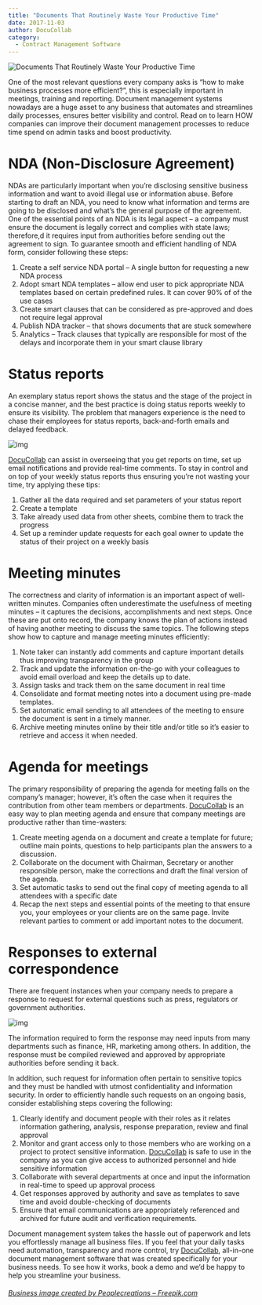 ```yaml
---
title: "Documents That Routinely Waste Your Productive Time"
date: 2017-11-03
author: DocuCollab
category:
  - Contract Management Software
---
```


![Documents That Routinely Waste Your Productive Time](/img/blog/featured-small-850x429.jpg)



One of the most relevant questions every company asks is “how to make business processes more efficient?”, this is especially important in meetings, training and reporting. Document management systems nowadays are a huge asset to any business that automates and streamlines daily processes, ensures better visibility and control.
Read on to learn HOW companies can improve their document management processes to reduce time spend on admin tasks and boost productivity.

# **NDA (Non-Disclosure Agreement)**

NDAs are particularly important when you’re disclosing sensitive business information and want to avoid illegal use or information abuse. Before starting to draft an NDA, you need to know what information and terms are going to be disclosed and what’s the general purpose of the agreement. One of the essential points of an NDA is its legal aspect – a company must ensure the document is legally correct and complies with state laws; therefore,d it requires input from authorities before sending out the agreement to sign. To guarantee smooth and efficient handling of NDA form, consider following these steps:

1. Create a self service NDA portal – A single button for requesting a new NDA process
2. Adopt smart NDA templates – allow end user to pick appropriate NDA templates based on certain predefined rules. It can cover 90% of of the use cases
3. Create smart clauses that can be considered as pre-approved and does not require legal approval
4. Publish NDA tracker – that shows documents that are stuck somewhere
5. Analytics – Track clauses that typically are responsible for most of the delays and incorporate them in your smart clause library

# **Status reports**

An exemplary status report shows the status and the stage of the project in a concise manner, and the best practice is doing status reports weekly to ensure its visibility. The problem that managers experience is the need to chase their employees for status reports, back-and-forth emails and delayed feedback.

![img](/img/blog/report.jpg)

[DocuCollab](https://docucollab.com/) can assist in overseeing that you get reports on time, set up email notifications and provide real-time comments. To stay in control and on top of your weekly status reports thus ensuring you’re not wasting your time, try applying these tips:

1. Gather all the data required and set parameters of your status report
2. Create a template
3. Take already used data from other sheets, combine them to track the progress
4. Set up a reminder update requests for each goal owner to update the status of their project on a weekly basis

# 

# 

# **Meeting minutes**

The correctness and clarity of information is an important aspect of well-written minutes. Companies often underestimate the usefulness of meeting minutes – it captures the decisions, accomplishments and next steps. Once these are put onto record, the company knows the plan of actions instead of having another meeting to discuss the same topics. The following steps show how to capture and manage meeting minutes efficiently:

1. Note taker can instantly add comments and capture important details thus improving transparency in the group
2. Track and update the information on-the-go with your colleagues to avoid email overload and keep the details up to date.
3. Assign tasks and track them on the same document in real time
4. Consolidate and format meeting notes into a document using pre-made templates.
5. Set automatic email sending to all attendees of the meeting to ensure the document is sent in a timely manner.
6. Archive meeting minutes online by their title and/or title so it’s easier to retrieve and access it when needed.

# **Agenda for meetings**

The primary responsibility of preparing the agenda for meeting falls on the company’s manager; however, it’s often the case when it requires the contribution from other team members or departments. [DocuCollab](https://docucollab.com/) is an easy way to plan meeting agenda and ensure that company meetings are productive rather than time-wasters:

1. Create meeting agenda on a document and create a template for future; outline main points, questions to help participants plan the answers to a discussion.
2. Collaborate on the document with Chairman, Secretary or another responsible person, make the corrections and draft the final version of the agenda.
3. Set automatic tasks to send out the final copy of meeting agenda to all attendees with a specific date
4. Recap the next steps and essential points of the meeting to that ensure you, your employees or your clients are on the same page. Invite relevant parties to comment or add important notes to the document.

# **Responses to external correspondence**

There are frequent instances when your company needs to prepare a response to request for external questions such as press, regulators or government authorities.

![img](/img/blog/business-people-on-a-meeting_23-2147508183.jpg)

The information required to form the response may need inputs from many departments such as finance, HR, marketing among others. In addition, the response must be compiled reviewed and approved by appropriate authorities before sending it back.

In addition, such request for information often pertain to sensitive topics and they must be handled with utmost confidentiality and information security. In order to efficiently handle such requests on an ongoing basis, consider establishing steps covering the following:

1. Clearly identify and document people with their roles as it relates information gathering, analysis, response preparation, review and final approval
2. Monitor and grant access only to those members who are working on a project to protect sensitive information. [DocuCollab](https://docucollab.com/) is safe to use in the company as you can give access to authorized personnel and hide sensitive information
3. Collaborate with several departments at once and input the information in real-time to speed up approval process
4. Get responses approved by authority and save as templates to save time and avoid double-checking of documents
5. Ensure that email communications are appropriately referenced and archived for future audit and verification requirements.

Document management system takes the hassle out of paperwork and lets you effortlessly manage all business files. If you feel that your daily tasks need automation, transparency and more control, try [DocuCollab](https://docucollab.com/), all-in-one document management software that was created specifically for your business needs. To see how it works, book a demo and we’d be happy to help you streamline your business.

###### [Business image created by Peoplecreations – Freepik.com](https://www.freepik.com/free-photos-vectors/business)
